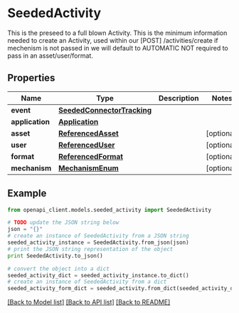 # SeededActivity

This is the preseed to a full blown Activity.  This is the minimum information needed to create an Activity, used within our [POST] /activities/create  if mechenism is not passed in we will default to AUTOMATIC  NOT required to pass in an asset/user/format.

## Properties
Name | Type | Description | Notes
------------ | ------------- | ------------- | -------------
**event** | [**SeededConnectorTracking**](SeededConnectorTracking.md) |  | 
**application** | [**Application**](Application.md) |  | 
**asset** | [**ReferencedAsset**](ReferencedAsset.md) |  | [optional] 
**user** | [**ReferencedUser**](ReferencedUser.md) |  | [optional] 
**format** | [**ReferencedFormat**](ReferencedFormat.md) |  | [optional] 
**mechanism** | [**MechanismEnum**](MechanismEnum.md) |  | [optional] 

## Example

```python
from openapi_client.models.seeded_activity import SeededActivity

# TODO update the JSON string below
json = "{}"
# create an instance of SeededActivity from a JSON string
seeded_activity_instance = SeededActivity.from_json(json)
# print the JSON string representation of the object
print SeededActivity.to_json()

# convert the object into a dict
seeded_activity_dict = seeded_activity_instance.to_dict()
# create an instance of SeededActivity from a dict
seeded_activity_form_dict = seeded_activity.from_dict(seeded_activity_dict)
```
[[Back to Model list]](../README.md#documentation-for-models) [[Back to API list]](../README.md#documentation-for-api-endpoints) [[Back to README]](../README.md)


